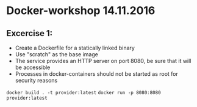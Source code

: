 # Docker-workshop 14.11.2016

## Excercise 1:

 - Create a Dockerfile for a statically linked binary
 - Use "scratch" as the base image
 - The service provides an HTTP server on port 8080, be sure that it will be accessible
 - Processes in docker-containers should not be started as root for security reasons

`docker build . -t provider:latest`
`docker run -p 8080:8080 provider:latest`